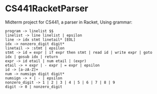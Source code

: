 # CS441RacketParser

Midterm project for CS441, a parser in Racket,
Using grammar:
```
program -> linelist $$ 
linelist -> line linelist | epsilon 
line -> idx stmt linetail* [EOL]
idx -> nonzero_digit digit* 
linetail -> :stmt | epsilon 
stmt -> id = expr | if expr then stmt | read id | write expr | goto idx | gosub idx | return
expr -> id etail | num etail | (expr)
etail -> + expr | - expr | = expr | epsilon
id -> [a-zA-Z]+
num -> numsign digit digit*
numsign -> + | - | epsilon 
nonzero_digit -> 1 | 2 | 3 | 4 | 5 | 6 | 7 | 8 | 9
digit -> 0 | nonzero_digit 
```
